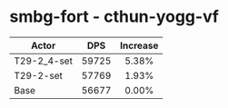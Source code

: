 # smbg-fort - cthun-yogg-vf
| Actor | DPS | Increase |
|---|:---:|:---:|
|T29-2_4-set|59725|5.38%|
|T29-2-set|57769|1.93%|
|Base|56677|0.00%|
